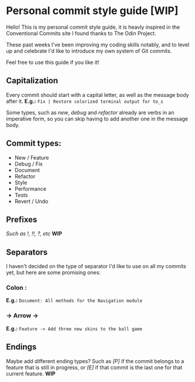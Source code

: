 # Personal commit style guide [WIP]

Hello! This is my personal commit style guide, it is
heavly inspired in the Conventional Commits site I found
thanks to The Odin Project.

These past weeks I've been improving my coding skills
notably, and to level up and celebrate I'd like to introduce
my own system of Git commits.

Feel free to use this guide if you like it!

## Capitalization
Every commit should start with a capital letter,
as well as the message body after it.
**E.g.:** `Fix | Restore colorized terminal output for to_s`

Some types, such as _new_, *debug* and *refactor* already
are verbs in an imperative form, so you can skip having to
add another one in the message body.

## Commit types:
* New / Feature
* Debug / Fix
* Document
* Refactor
* Style
* Performance
* Tests
* Revert / Undo
## Prefixes
*Such as !, !!, ?, etc*
**WIP**

## Separators
I haven't decided on the type of separator I'd like to use
on all my commits yet, but here are some promising ones:

### Colon :
**E.g.:** `Document: All methods for the Navigation module`
### -> Arrow ->
**E.g.:** `Feature -> Add three new skins to the ball game`

## Endings
Maybe add different ending types? Such as _[P]_
if the commit belongs to a feature that is still in progress,
or _[E]_ if that commit is the last one for that current feature.
**WIP**
